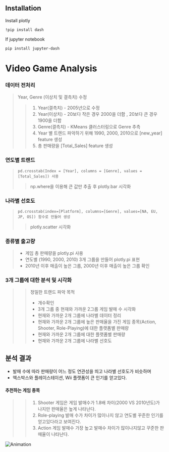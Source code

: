 ## Installation
 Install plotly
 ```
 !pip install dash
 ```
 If jupyter notebook 
 ```
 pip install jupyter-dash
 ```
 
 # Video Game Analysis
 
 ### 데이터 전처리 
 > Year, Genre (이상치 및 결측치) 수정 
 >> 1. Year(결측치) - 2005년으로 수정
 >> 2. Year(이상치) - 20보다 작은 경우 2000을 더함 , 20보다 큰 경우 1900을 더함
 >> 3. Genre(결측치) - KMeans 클러스터링으로 Genre 추측
 >> 4. Year 별 트렌드 파악하기 위해 1990, 2000, 2010으로 [new_year] feature 생성
 >> 5. 총 판매량을 [Total_Sales] feature 생성
 
 ### 연도별 트랜드
 > ```pd.crosstab(Index = [Year], columns = [Genre], values = [Total_Sales]) 사용```
 >> np.where을 이용해 큰 값만 추출 후 plotly.bar 시각화 
 
 ### 나라별 선호도
 > ```pd.crosstab(index=[Platform], columns=[Genre], values=[NA, EU, JP, OS]) 함수로 만들어 생성```
 >> plotly.scatter 시각화
 
 ### 종류별 출고량 
 > * 게임 총 판매량을 plotly.pi 사용
 > * 연도별 (1990, 2000, 2010) 3개 그룹을 만들어 plotly.pi 표현
 > * 2010년 이후 매출이 높은 그룹, 2000년 이후 매출이 높은 그룹 확인
 
 
 ### 3개 그룹에 대한 분석 및 시각화
 >> 정밀한 트랜드 파악 목적
 >> * 개수확인
 >> * 3개 그룹 중 현재와 가까운 2그룹 게임 발매 수 시각화 
 >> * 현재와 가까운 2개 그룹에 나라별 데이터 정리 
 >> * 현재와 가까운 2개 그룹에 높은 판매율을 가진 게임 종목(Action, Shooter, Role-Playing)에 대한 플랫폼별 판매량
 >> * 현재와 가까운 2개 그룹에 대한 플랫폼별 판매량
 >> * 현재와 가까운 2개 그룹에 나라별 선호도 
 
 ## 분석 결과
* 발매 수에 따라 판매량이 어느 정도 연관성을 띄고 나라별 선호도가 비슷하며
* 엑스박스와 플레이스테이션, Wii 플랫폼이 큰 인기를 얻고있다.
#### 추천하는 게임 종목
>> 1. Shooter 게임은 게임 발매수가 1.8배 차이(2000 VS 2010년도)가 나지만 판매율은 높게 나타난다.
>> 2. Role-playing 발매 수가 차이가 많이나지 않고 연도별 꾸준한 인기를 얻고있다라고 보여진다. 
>> 3. Action 게임 발매수 가장 높고 발매수 차이가 많이나지않고 꾸준한 판매율이 나타난다.

![Animation](https://user-images.githubusercontent.com/81940655/161544436-929c0821-6869-45be-b908-be86e5a0c0e8.gif)
 
